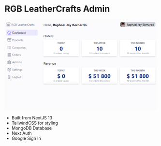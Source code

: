 # RGB LeatherCrafts Admin

<p align="center">
      <img width="600"  src="screenshot-admin.png">
</p>

- Built from NextJS 13
- TailwindCSS for styling
- MongoDB Database
- Next Auth
- Google Sign In
